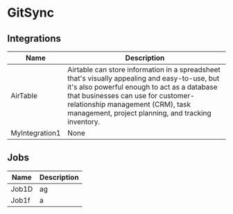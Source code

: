 # GitSync

## Integrations
|Name|Description|
|----|-----------|
|AirTable|Airtable can store information in a spreadsheet that's visually appealing and easy-to-use, but it's also powerful enough to act as a database that businesses can use for customer-relationship management (CRM), task management, project planning, and tracking inventory.|
|MyIntegration1|None|


## Jobs
|Name|Description|
|----|-----------|
|Job1D|ag|
|Job1f|a|

